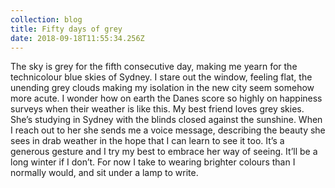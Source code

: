 ```yaml
---
collection: blog
title: Fifty days of grey
date: 2018-09-18T11:55:34.256Z
---
```

The sky is grey for the fifth consecutive day, making me yearn for the technicolour blue skies of Sydney. I stare out the window, feeling flat, the unending grey clouds making my isolation in the new city seem somehow more acute. I wonder how on earth the Danes score so highly on happiness surveys when their weather is like this. My best friend loves grey skies. She’s studying in Sydney with the blinds closed against the sunshine. When I reach out to her she sends me a voice message, describing the beauty she sees in drab weather in the hope that I can learn to see it too. It’s a generous gesture and I try my best to embrace her way of seeing. It’ll be a long winter if I don’t. For now I take to wearing brighter colours than I normally would, and sit under a lamp to write.
